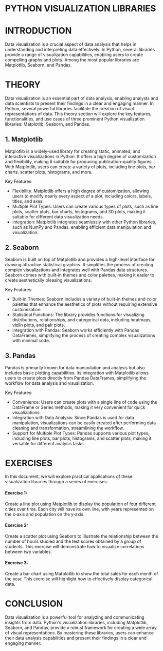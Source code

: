 # PYTHON VISUALIZATION LIBRARIES
# INTRODUCTION
Data visualization is a crucial aspect of data analysis that helps in understanding and interpreting data effectively. In Python, several libraries provide a range of visualization capabilities, enabling users to create compelling graphs and plots. Among the most popular libraries are Matplotlib, Seaborn, and Pandas.
# THEORY
Data visualization is an essential part of data analysis, enabling analysts and data scientists to present their findings in a clear and engaging manner. In Python, several powerful libraries facilitate the creation of visual representations of data. This theory section will explore the key features, functionalities, and use cases of three prominent Python visualization libraries: Matplotlib, Seaborn, and Pandas.
## 1. Matplotlib
Matplotlib is a widely-used library for creating static, animated, and interactive visualizations in Python. It offers a high degree of customization and flexibility, making it suitable for producing publication-quality figures. With Matplotlib, users can create a variety of plots, including line plots, bar charts, scatter plots, histograms, and more.

Key Features:
* Flexibility: Matplotlib offers a high degree of customization, allowing users to modify nearly every aspect of a plot, including colors, labels, titles, and axes.
* Multiple Plot Types: Users can create various types of plots, such as line plots, scatter plots, bar charts, histograms, and 3D plots, making it suitable for different data visualization needs.
* Integration: Matplotlib integrates seamlessly with other Python libraries, such as NumPy and Pandas, enabling efficient data manipulation and visualization.
## 2. Seaborn
Seaborn is built on top of Matplotlib and provides a high-level interface for drawing attractive statistical graphics. It simplifies the process of creating complex visualizations and integrates well with Pandas data structures. Seaborn comes with built-in themes and color palettes, making it easier to create aesthetically pleasing visualizations.

Key Features:

* Built-in Themes: Seaborn includes a variety of built-in themes and color palettes that enhance the aesthetics of plots without requiring extensive customization.
* Statistical Functions: The library provides functions for visualizing distributions, relationships, and categorical data, including heatmaps, violin plots, and pair plots.
* Integration with Pandas: Seaborn works efficiently with Pandas DataFrames, simplifying the process of creating complex visualizations with minimal code.
## 3. Pandas
Pandas is primarily known for data manipulation and analysis but also includes basic plotting capabilities. Its integration with Matplotlib allows users to create plots directly from Pandas DataFrames, simplifying the workflow for data analysis and visualization.

Key Features:
* Convenience: Users can create plots with a single line of code using the DataFrame or Series methods, making it very convenient for quick visualizations.
* Integration with Data Analysis: Since Pandas is used for data manipulation, visualizations can be easily created after performing data cleaning and transformation, streamlining the workflow.
* Support for Multiple Plot Types: Pandas supports various plot types, including line plots, bar plots, histograms, and scatter plots, making it versatile for different analysis tasks.

# EXERCISES

In this document, we will explore practical applications of these visualization libraries through a series of exercises:

#### Exercise 1:
Create a line plot using Matplotlib to display the population of four different cities over time. Each city will have its own line, with years represented on the x-axis and population on the y-axis.

#### Exercise 2: 
Create a scatter plot using Seaborn to illustrate the relationship between the number of hours studied and the test scores obtained by a group of students. This exercise will demonstrate how to visualize correlations between two variables.

#### Exercise 3: 
Create a bar chart using Matplotlib to show the total sales for each month of the year. This exercise will highlight how to effectively display categorical data.

# CONCLUSION
Data visualization is a powerful tool for analyzing and communicating insights from data. Python's visualization libraries, including Matplotlib, Seaborn, and Pandas, provide a robust framework for creating a wide array of visual representations. By mastering these libraries, users can enhance their data analysis capabilities and present their findings in a clear and engaging manner. 
